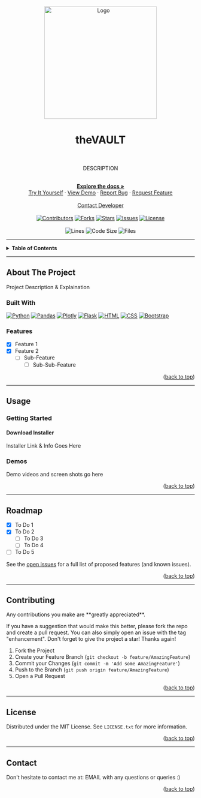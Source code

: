 <!-- Replace "USERNAME" and "PROJECT_NAME" with your own -->

<a id="readme-top"></a>

<!-- TITLE / LOGO / DESC ----------------------------------------------------------------------------------------------->
<div align="center">
    <br>
    <a href="https://github.com/USERNAME/PROJECT_NAME">
        <img src="" alt="Logo" width="300">
    </a>

<h1>theVAULT</h1>
<br>

<p>DESCRIPTION</p>

<br>
<div>
    <a href="https://github.com/USERNAME/PROJECT_NAME"><strong>Explore the docs »</strong></a>
    <br>
    <a href="www.your-live-demo.com">Try It Yourself</a>
    ·
    <a href="#demos">View Demo</a>
    ·
    <a href="https://github.com/USERNAME/PROJECT_NAME/issues">Report Bug</a>
    ·
    <a href="https://github.com/USERNAME/PROJECT_NAME/issues">Request Feature</a>
</div>

<br>
<a href="#contact">Contact Developer</a>
<br>
<br>

<!-- PROJECT SHIELDS -->
<div> 
    <!-- CONTRIBUTORS -->
    <a href="https://github.com/USERNAME/PROJECT_NAME/graphs/contributors">
        <img class="chip" alt="Contributors" src="https://img.shields.io/github/contributors/USERNAME/PROJECT_NAME.svg?style=for-the-badge"></a>
    <!-- FORKS -->
    <a href="https://github.com/USERNAME/PROJECT_NAME/network/members">
        <img class="chip" alt="Forks" src="https://img.shields.io/github/forks/USERNAME/PROJECT_NAME.svg?style=for-the-badge"></a>
    <!-- STARS -->
    <a href="https://github.com/USERNAME/PROJECT_NAME/stargazers">
        <img class="chip" alt="Stars" src="https://img.shields.io/github/stars/USERNAME/PROJECT_NAME.svg?style=for-the-badge"></a>
    <!-- ISSUES -->
    <a href="https://github.com/USERNAME/PROJECT_NAME/issues">
        <img class="chip" alt="Issues" src="https://img.shields.io/github/issues/USERNAME/PROJECT_NAME.svg?style=for-the-badge"></a>
    <!-- LICENSE -->
    <a href="./LICENSE.txt">
        <img class="chip" alt="License" src="https://img.shields.io/github/license/USERNAME/PROJECT_NAME.svg?style=for-the-badge"></a>
</div>

<br>

<div>
    <!-- LICENSE -->
    <img class="chip" alt="Lines" src="https://img.shields.io/tokei/lines/github/USERNAME/PROJECT_NAME?style=flat-square"></a>
    <img class="chip" alt="Code Size" src="https://img.shields.io/github/languages/code-size/USERNAME/PROJECT_NAME?style=flat-square"></a>
    <img class="chip" alt="Files" src="https://img.shields.io/github/directory-file-count/USERNAME/PROJECT_NAME?style=flat-square"></a>
</div>

</div> <!-- DIV to CENTER all content inside --> 
<!---------------------------------------------------------------------------------------------------------------------->


<!-- TABLE OF CONTENTS ------------------------------------------------------------------------------------------------->
<hr>
<details>
    <summary><b>Table of Contents</b></summary>
    <ol>
        <li>
            <a href="#about-project">About The Project</a>
            <ul>
                <li><a href="#built-with">Built With</a></li>
                <li><a href="#features">Features</a></li>
            </ul>
        </li>
        <li>
            <a href="#usage">Usage</a>
            <ul>
                <li><a href="#getting-started">Getting Started</a></li>
                <li><a href="#installer">Installer</a></li>
                <li><a href="#demos">Demos & Screenshots</a></li>
            </ul>
        </li>
        <li><a href="#roadmap">Roadmap</a></li>
        <li><a href="#contributing">Contributing</a></li>
        <li><a href="#license">License</a></li>
    </ol>
</details>
<!---------------------------------------------------------------------------------------------------------------------->


<!-- ABOUT THE PROJECT ------------------------------------------------------------------------------------------------->
<hr>
<h2 id="about-project">About The Project</h2>

<p>Project Description & Explaination</p>

<!-- BUILT WITH SHIELDS -->
<h3 id="built-with">Built With</h3>

<a href="https://www.python.org/">
    <img class="chip" alt="Python" src="https://img.shields.io/badge/Python-FFD43B?style=for-the-badge&logo=Python"></a>
<a href="https://pandas.pydata.org">
    <img class="chip" alt="Pandas" src="https://img.shields.io/badge/Pandas-150458?style=for-the-badge&logo=Pandas"></a>
<a href="https://plotly.com/">
    <img class="chip" alt="Plotly" src="https://img.shields.io/badge/Plotly-3F4F75?style=for-the-badge&logo=Plotly"></a>
<a href="https://flask.palletsprojects.com/en/2.3.x/">
    <img class="chip" alt="Flask" src="https://img.shields.io/badge/Flask-000000?style=for-the-badge&logo=Flask"></a>
<a href="https://developer.mozilla.org/en-US/docs/Web/HTML">
    <img class="chip" alt="HTML" src="https://img.shields.io/badge/HTML-E34F26?style=for-the-badge&logo=HTML5&logoColor=white"></a>
<a href="https://developer.mozilla.org/en-US/docs/Web/CSS">
    <img class="chip" alt="CSS" src="https://img.shields.io/badge/CSS-1572B6?style=for-the-badge&logo=CSS3"></a>
<a href="https://getbootstrap.com/">
    <img class="chip" alt="Bootstrap" src="https://img.shields.io/badge/Bootstrap-7952B3?style=for-the-badge&logo=Bootstrap&logoColor=white"></a>

<h3 id="features">Features</h3>

- [x] Feature 1
- [x] Feature 2
  - [ ] Sub-Feature
    - [ ] Sub-Sub-Feature

<p align="right">(<a href="#readme-top">back to top</a>)</p>
<!---------------------------------------------------------------------------------------------------------------------->


<!-- USAGE EXAMPLES --------------------------------------------------------------------------------------------------->
<hr>
<h2 id="usage">Usage</h2>

<h3 id="getting-started">Getting Started</h3>
<h4 id="installer">Download Installer</h4>
<p>Installer Link & Info Goes Here</p>


<h3 id="demos">Demos</h3>
<p>Demo videos and screen shots go here</p>

<p align="right">(<a href="#readme-top">back to top</a>)</p>
<!---------------------------------------------------------------------------------------------------------------------->


<!-- ROADMAP --------------------------------------------------------------------------------------------------->
<hr>
<h2 id="roadmap">Roadmap</h2>

- [x] To Do 1
- [x] To Do 2
  - [ ] To Do 3
  - [ ] To Do 4
- [ ] To Do 5

See the [open issues](https://github.com/github_username/repo_name/issues) for a full list of proposed features (and known issues).

<p align="right">(<a href="#readme-top">back to top</a>)</p>
<!---------------------------------------------------------------------------------------------------------------------->


<!-- CONTRIBUTING ---------------------------------------------------------------------------------------------------->
<hr>
<h2 id="contributing">Contributing</h2>
Any contributions you make are **greatly appreciated**.

If you have a suggestion that would make this better, please fork the repo and create a pull request. You can also simply open an issue with the tag "enhancement".
Don't forget to give the project a star! Thanks again!

1. Fork the Project
2. Create your Feature Branch (`git checkout -b feature/AmazingFeature`)
3. Commit your Changes (`git commit -m 'Add some AmazingFeature'`)
4. Push to the Branch (`git push origin feature/AmazingFeature`)
5. Open a Pull Request

<p align="right">(<a href="#readme-top">back to top</a>)</p>
<!---------------------------------------------------------------------------------------------------------------------->


<!-- LICENSE ----------------------------------------------------------------------------------------------------->
<hr>
<h2 id="license">License</h2>

Distributed under the MIT License. See `LICENSE.txt` for more information.

<p align="right">(<a href="#readme-top">back to top</a>)</p>
<!---------------------------------------------------------------------------------------------------------------------->


<!-- CONTACT ----------------------------------------------------------------------------------------------------->
<hr>
<h2 id="contact">Contact</h2>

Don't hesitate to contact me at: EMAIL with any questions or queries :)

<p align="right">(<a href="#readme-top">back to top</a>)</p>
<!---------------------------------------------------------------------------------------------------------------------->

